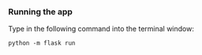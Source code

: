 ### Running the app
Type in the following command into the terminal window: 
```
python -m flask run
```
